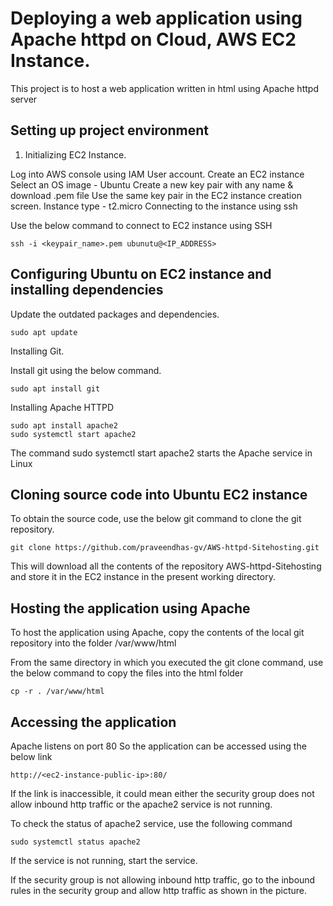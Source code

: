 # **Deploying a web application using Apache httpd on Cloud, AWS EC2 Instance.**

This project is to host a web application written in html using Apache httpd server

## **Setting up project environment** 

1. Initializing EC2 Instance. 

 Log into AWS console using IAM User account. 
Create an EC2 instance
Select an OS image - Ubuntu
Create a new key pair with any name & download .pem file
Use the same key pair in the EC2 instance creation screen. 
Instance type - t2.micro
Connecting to the instance using ssh

Use the below command to connect to EC2 instance using SSH

```
ssh -i <keypair_name>.pem ubunutu@<IP_ADDRESS>
```

## **Configuring Ubuntu on EC2 instance and installing dependencies**

Update the outdated packages and dependencies. 

```
sudo apt update
```

Installing Git. 

Install git using the below command. 

```
sudo apt install git
```

Installing Apache HTTPD

```
sudo apt install apache2
sudo systemctl start apache2

```
The command sudo systemctl start apache2 starts the Apache service in Linux

## **Cloning source code into Ubuntu EC2 instance**

To obtain the source code, use the below git command to clone the git repository. 

```
git clone https://github.com/praveendhas-gv/AWS-httpd-Sitehosting.git
```

This will download all the contents of the repository AWS-httpd-Sitehosting and store it in the EC2 instance in the present working directory.

 
## **Hosting the application using Apache**
To host the application using Apache, copy the contents of the local git repository into the folder /var/www/html

From the same directory in which you executed the git clone command, use the below command to copy the files into the html folder

```
cp -r . /var/www/html
```

## **Accessing the application**

Apache listens on port 80
So the application can be accessed using the below link 

```
http://<ec2-instance-public-ip>:80/
```

If the link is inaccessible, it could mean either the security group does not allow inbound http traffic or the apache2 service is not running.

To check the status of apache2 service, use the following command

```
sudo systemctl status apache2
```
If the service is not running, start the service. 

If the security group is not allowing inbound http traffic, go to the inbound rules in the security group and allow http traffic as shown in the picture. 

